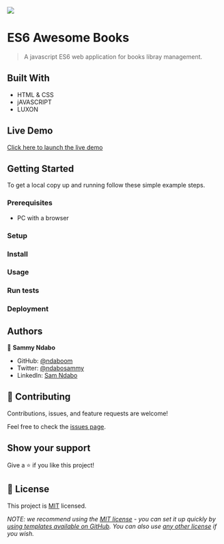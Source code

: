 ![](https://img.shields.io/badge/Microverse-blueviolet)

# ES6 Awesome Books

> A javascript ES6 web application for books libray management.

## Built With

- HTML & CSS
- jAVASCRIPT
- LUXON

## Live Demo

[Click here to launch the live demo](https://ndaboom.github.io/es6-awesome-books)

## Getting Started

To get a local copy up and running follow these simple example steps.

### Prerequisites

- PC with a browser

### Setup

### Install

### Usage

### Run tests

### Deployment

## Authors

👤 **Sammy Ndabo**

- GitHub: [@ndaboom](https://github.com/ndaboom)
- Twitter: [@ndabosammy](https://twitter.com/ndabosammy)
- LinkedIn: [Sam Ndabo](https://linkedin.com/in/sam-ndabo-b0431b17b)

## 🤝 Contributing

Contributions, issues, and feature requests are welcome!

Feel free to check the [issues page](../../issues/).

## Show your support

Give a ⭐️ if you like this project!

## 📝 License

This project is [MIT](./LICENSE) licensed.

_NOTE: we recommend using the [MIT license](https://choosealicense.com/licenses/mit/) - you can set it up quickly by [using templates available on GitHub](https://docs.github.com/en/communities/setting-up-your-project-for-healthy-contributions/adding-a-license-to-a-repository). You can also use [any other license](https://choosealicense.com/licenses/) if you wish._
